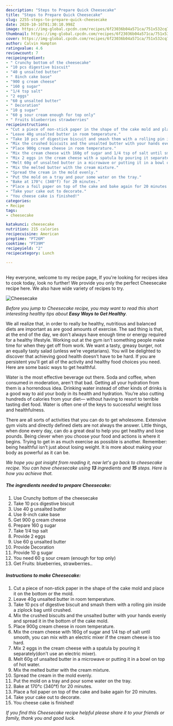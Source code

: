 ```yaml
---
description: "Steps to Prepare Quick Cheesecake"
title: "Steps to Prepare Quick Cheesecake"
slug: 2255-steps-to-prepare-quick-cheesecake
date: 2020-10-16T01:30:10.998Z
image: https://img-global.cpcdn.com/recipes/6f23036b04a571ca/751x532cq70/cheesecake-recipe-main-photo.jpg
thumbnail: https://img-global.cpcdn.com/recipes/6f23036b04a571ca/751x532cq70/cheesecake-recipe-main-photo.jpg
cover: https://img-global.cpcdn.com/recipes/6f23036b04a571ca/751x532cq70/cheesecake-recipe-main-photo.jpg
author: Calvin Hampton
ratingvalue: 4.6
reviewcount: 7
recipeingredient:
- " Crunchy bottom of the cheesecake"
- "10 pcs digestive biscuit"
- "40 g unsalted butter"
- " 8inch cake base"
- "900 g cream cheese"
- "160 g sugar"
- "1/4 tsp salt"
- "2 eggs"
- "60 g unsalted butter"
- " Decoration"
- "10 g sugar"
- "60 g sour cream enough for top only"
- " Fruits blueberries strawberries"
recipeinstructions:
- "Cut a piece of non-stick paper in the shape of the cake mold and place it on the bottom or the mold."
- "Leave 40g unsalted butter in room temperature."
- "Take 10 pcs of digestive biscuit and smash them with a rolling pin inside a ziplock bag until crushed."
- "Mix the crushed biscuits and the unsalted butter with your hands evenly and spread it in the bottom of the cake mold."
- "Place 900g cream cheese in room temperature."
- "Mix the cream cheese with 160g of sugar and 1/4 tsp of salt until smooth, you can mix with an electric mixer if the cream cheese is too hard."
- "Mix 2 eggs in the cream cheese with a spatula by pouring it separately(don&#39;t use an electric mixer)."
- "Melt 60g of unsalted butter in a microwave or putting it in a bowl on top of hot water."
- "Mix the melted butter with the cream mixture."
- "Spread the cream in the mold evenly."
- "Put the mold on a tray and pour some water on the tray."
- "Bake at 170°c (340°f) for 20 minutes."
- "Place a foil paper on top of the cake and bake again for 20 minutes."
- "Take your cake out to decorate."
- "You cheese cake is finished!"
categories:
- Recipe
tags:
- cheesecake

katakunci: cheesecake 
nutrition: 215 calories
recipecuisine: American
preptime: "PT26M"
cooktime: "PT39M"
recipeyield: "2"
recipecategory: Lunch

---
```

<br>
Hey everyone, welcome to my recipe page, If you're looking for recipes idea to cook today, look no further! We provide you only the perfect Cheesecake recipe here. We also have wide variety of recipes to try.
<br>


![Cheesecake](https://img-global.cpcdn.com/recipes/6f23036b04a571ca/751x532cq70/cheesecake-recipe-main-photo.jpg)

<i>Before you jump to Cheesecake recipe, you may want to read this short interesting healthy tips about <strong>Easy Ways to Get Healthy</strong>.</i>

We all realize that, in order to really be healthy, nutritious and balanced diets are important as are good amounts of exercise. The sad thing is that, at the end of the day, we don't always have enough time or energy required for a healthy lifestyle. Working out at the gym isn't something people make time for when they get off from work. We want a tasty, greasy burger, not an equally tasty salad (unless we’re vegetarians). You will be delighted to discover that achieving good health doesn't have to be hard. If you are persistent you'll get all of the activity and healthy food choices you need. Here are some basic ways to get healthful.

Water is the most effective beverage out there. Soda and coffee, when consumed in moderation, aren't that bad. Getting all your hydration from them is a horrendous idea. Drinking water instead of other kinds of drinks is a good way to aid your body in its health and hydration. You’re also cutting hundreds of calories from your diet— without having to resort to terrible tasting diet food. Water is often one of the keys to successful weight loss and healthfulness.

There are all sorts of activities that you can do to get wholesome. Extensive gym visits and directly defined diets are not always the answer. Little things, when done every day, can do a great deal to help you get healthy and lose pounds. Being clever when you choose your food and actions is where it begins. Trying to get in as much exercise as possible is another. Remember: being healthful isn’t just about losing weight. It is more about making your body as powerful as it can be. 


<i>We hope you got insight from reading it, now let's go back to cheesecake recipe. You can have cheesecake using <strong>13</strong> ingredients and <strong>15</strong> steps. Here is how you achieve that.
</i>

##### The ingredients needed to prepare Cheesecake:

1. Use  Crunchy bottom of the cheesecake
1. Take 10 pcs digestive biscuit
1. Use 40 g unsalted butter
1. Use  8-inch cake base
1. Get 900 g cream cheese
1. Prepare 160 g sugar
1. Take 1/4 tsp salt
1. Provide 2 eggs
1. Use 60 g unsalted butter
1. Provide  Decoration
1. Provide 10 g sugar
1. You need 60 g sour cream (enough for top only)
1. Get  Fruits: blueberries, strawberries..


##### Instructions to make Cheesecake:

1. Cut a piece of non-stick paper in the shape of the cake mold and place it on the bottom or the mold.
1. Leave 40g unsalted butter in room temperature.
1. Take 10 pcs of digestive biscuit and smash them with a rolling pin inside a ziplock bag until crushed.
1. Mix the crushed biscuits and the unsalted butter with your hands evenly and spread it in the bottom of the cake mold.
1. Place 900g cream cheese in room temperature.
1. Mix the cream cheese with 160g of sugar and 1/4 tsp of salt until smooth, you can mix with an electric mixer if the cream cheese is too hard.
1. Mix 2 eggs in the cream cheese with a spatula by pouring it separately(don&#39;t use an electric mixer).
1. Melt 60g of unsalted butter in a microwave or putting it in a bowl on top of hot water.
1. Mix the melted butter with the cream mixture.
1. Spread the cream in the mold evenly.
1. Put the mold on a tray and pour some water on the tray.
1. Bake at 170°c (340°f) for 20 minutes.
1. Place a foil paper on top of the cake and bake again for 20 minutes.
1. Take your cake out to decorate.
1. You cheese cake is finished!


<i>If you find this Cheesecake recipe helpful please share it to your friends or family, thank you and good luck.</i>
